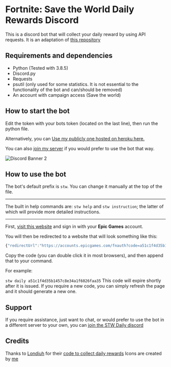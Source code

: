 # Fortnite: Save the World Daily Rewards Discord

This is a discord bot that will collect your daily reward by using API requests. It is an adaptation of [this repository](https://github.com/Londiuh/fstwrc)

## Requirements and dependencies
* Python (Tested with 3.8.5)
* Discord.py
* Requests
* psutil (only used for some statistics. It is not essential to the functionality of the bot and can/should be removed)
* An account with campaign access (Save the world)

## How to start the bot
Edit the token with your bots token (located on the last line), then run the python file.

Alternatively, you can [Use my publicly one hosted on heroku here.](https://discord.com/api/oauth2/authorize?client_id=757776996418715651&permissions=313344&scope=bot)

You can also [join my server](https://discord.gg/Mt7SgUu) if you would prefer to use the bot that way.

![Discord Banner 2](https://discordapp.com/api/guilds/757765475823517851/widget.png?style=banner2)

## How to use the bot
The bot's default prefix is ``stw``. You can change it manually at the top of the file.

---
The built in help commands are: ``stw help`` and ``stw instruction``; the latter of which will provide more detailed instructions.

---
First, [visit this website](https://www.epicgames.com/id/logout?redirectUrl=https%3A%2F%2Fwww.epicgames.com%2Fid%2Flogin%3FredirectUrl%3Dhttps%253A%252F%252Fwww.epicgames.com%252Fid%252Fapi%252Fredirect%253FclientId%253Dec684b8c687f479fadea3cb2ad83f5c6%2526responseType%253Dcode) and sign in with your **Epic Games** account.

You will then be redirected to a website that will look something like this:

```js
{"redirectUrl":"https://accounts.epicgames.com/fnauth?code=a51c1f4d35b1457c8e34a1f6026faa35","sid":null}
```

Copy the code (you can double click it in most browsers), and then append that to your command.

For example:

``stw daily a51c1f4d35b1457c8e34a1f6026faa35``
This code will expire shortly after it is issued. If you require a new code, you can simply refresh the page and it should generate a new one.

## Support
If you require assistance, just want to chat, or would prefer to use the bot in a different server to your own, you can [join the STW Daily discord](https://discord.gg/Mt7SgUu)

## Credits
Thanks to [Londiuh](https://github.com/Londiuh) for their [code to collect daily rewards](https://github.com/Londiuh/fstwrc)
Icons are created by [me](https://github.com/dippyshere)
